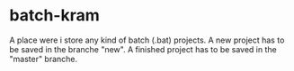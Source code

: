 # batch-kram
A place were i store any kind of batch (.bat) projects.
A new project has to be saved in the branche "new".
A finished project has to be saved in the "master" branche.
